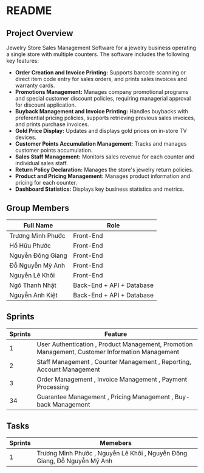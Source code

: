 # README

## Project Overview

Jewelry Store Sales Management Software for a jewelry business operating a single store with multiple counters. The software includes the following key features:

- **Order Creation and Invoice Printing:** Supports barcode scanning or direct item code entry for sales orders, and prints sales invoices and warranty cards.
- **Promotions Management:** Manages company promotional programs and special customer discount policies, requiring managerial approval for discount application.
- **Buyback Management and Invoice Printing:** Handles buybacks with preferential pricing policies, supports retrieving previous sales invoices, and prints purchase invoices.
- **Gold Price Display:** Updates and displays gold prices on in-store TV devices.
- **Customer Points Accumulation Management:** Tracks and manages customer points accumulation.
- **Sales Staff Management:** Monitors sales revenue for each counter and individual sales staff.
- **Return Policy Declaration:** Manages the store's jewelry return policies.
- **Product and Pricing Management:** Manages product information and pricing for each counter.
- **Dashboard Statistics:** Displays key business statistics and metrics.

## Group Members

| Full Name | Role |
|----------|----------|
| Trương Minh Phước   | Front-End   |
| Hồ Hữu Phước    | Front-End    |
| Nguyễn Đông Giang    | Front-End    |
| Đỗ Nguyễn Mỹ Anh    | Front-End    |
| Nguyễn Lê Khôi    | Front-End    |
| Ngô Thanh Nhật    | Back-End + API + Database    |
| Nguyễn Anh Kiệt    | Back-End + API + Database    |

## Sprints
| Sprints | Feature |
|----------|----------|
| 1   | User Authentication , Product Management, Promotion Management, Customer Information Management   |
| 2   | Staff Management , Counter Management , Reporting, Account Management    |
| 3   | Order Management , Invoice Management , Payment Processing   |
| 34  | Guarantee Management , Pricing Management , Buy-back Management   |

## Tasks
| Sprints | Memebers |
|----------|----------|
|1  | Trương Minh Phước , Nguyễn Lê Khôi , Nguyễn Đông Giang, Đỗ Nguyễn Mỹ Anh |

